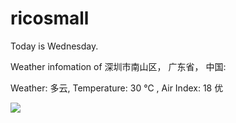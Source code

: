 # ricosmall

Today is Wednesday.

Weather infomation of 深圳市南山区， 广东省， 中国: 

Weather: 多云, Temperature: 30 ℃ , Air Index: 18 优

<img src="https://github-readme-stats.vercel.app/api?username=ricosmall&show_icons=true" />
